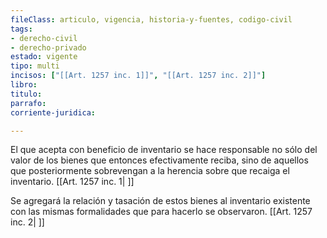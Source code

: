 ```yaml
---
fileClass: articulo, vigencia, historia-y-fuentes, codigo-civil
tags:
- derecho-civil
- derecho-privado
estado: vigente
tipo: multi
incisos: ["[[Art. 1257 inc. 1]]", "[[Art. 1257 inc. 2]]"]
libro:
titulo:
parrafo:
corriente-juridica:

---
```

El que acepta con beneficio de inventario se hace responsable no sólo del valor de los bienes que entonces efectivamente reciba, sino de aquellos que posteriormente sobrevengan a la herencia sobre que recaiga el inventario. [[Art. 1257 inc. 1| ]]

Se agregará la relación y tasación de estos bienes al inventario existente con las mismas formalidades que para hacerlo se observaron. [[Art. 1257 inc. 2| ]]